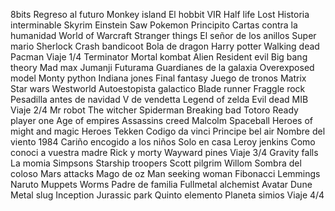 8bits
Regreso al futuro
Monkey island
El hobbit
VIR
Half life
Lost
Historia interminable
Skyrim
Einstein
Saw
Pokemon
Principito
Cartas contra la humanidad
World of Warcraft
Stranger things
El señor de los anillos
Super mario
Sherlock
Crash bandicoot
Bola de dragon
Harry potter
Walking dead
Pacman
Viaje 1/4
Terminator
Mortal kombat
Alien
Resident evil
Big bang theory
Mad max
Jumanji
Futurama
Guardianes de la galaxia
Overexposed model
Monty python
Indiana jones
Final fantasy
Juego de tronos
Matrix
Star wars
Westworld
Autoestopista galactico
Blade runner
Fraggle rock
Pesadilla antes de navidad
V de vendetta
Legend of zelda
Evil dead
MIB
Viaje 2/4
Mr robot
The witcher
Spiderman
Breaking bad
Totoro
Ready player one
Age of empires
Assassins creed
Malcolm
Spaceball
Heroes of might and magic
Heroes
Tekken
Codigo da vinci
Principe bel air
Nombre del viento
1984
Cariño encogido a los niños
Solo en casa
Leroy jenkins
Como conoci a vuestra madre
Rick y morty
Wayward pines
Viaje 3/4
Gravity falls
La momia
Simpsons
Starship troopers
Scott pilgrim
Willom
Sombra del coloso
Mars attacks
Mago de oz
Man seeking woman
Fibonacci
Lemmings
Naruto
Muppets
Worms
Padre de familia
Fullmetal alchemist
Avatar
Dune
Metal slug
Inception
Jurassic park
Quinto elemento
Planeta simios
Viaje 4/4